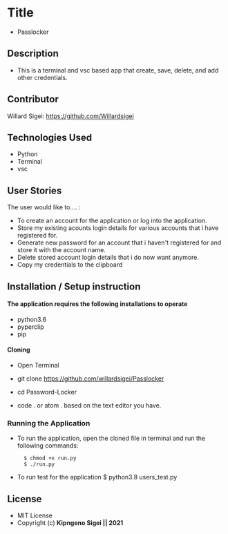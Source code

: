 # Title
* Passlocker

## Description

* This is a terminal and vsc based app that create, save, delete, and add other credentials.

## Contributor
Willard Sigei: https://github.com/Willardsigei

## Technologies Used
* Python
* Terminal 
* vsc

## User Stories
The user would like to.... :
* To create an account for the application or log into the application.
* Store my existing acounts login details for various accounts that i have registered for.
* Generate new password for an account that i haven't registered for and store it with the account name.   
* Delete stored account login details that i do now want anymore.
* Copy my credentials to the clipboard


## Installation / Setup instruction

#### The application requires the following installations to operate 
* python3.6
* pyperclip
* pip

#### Cloning

* Open Terminal

* git clone https://github.com/willardsigei/Passlocker

* cd Password-Locker

* code . or atom . based on the text editor you have.

### Running the Application
* To run the application, open the cloned file in terminal and run the following commands:

        $ chmod +x run.py
        $ ./run.py
* To run test for the application
        $ python3.8 users_test.py


## License 
* MIT License
* Copyright (c) **Kipngeno Sigei || 2021**